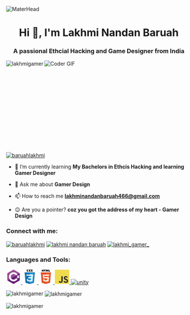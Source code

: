 ![MaterHead](https://1.bp.blogspot.com/-7A4WynwLsMw/XbBpCXG8fHI/AAAAAAAAMt4/uOa1bpLskYgrwGbllhSu2SDj_Mig8SXJQCLcBGAsYHQ/s1600/2000_600px.gif)

<h1 align="center">Hi 👋, I'm Lakhmi Nandan Baruah</h1>
<h3 align="center">A passional Ethcial Hacking and Game Designer from India</h3>
<img align="right" alt="Coder GIF" height=250 width=400 src="https://miro.medium.com/max/400/0*7Q3yvSIv_t0ioJ-Z.gif" />


<p align="left"> <img src="https://komarev.com/ghpvc/?username=lakhmigamer&label=Profile%20views&color=0e75b6&style=flat" alt="lakhmigamer" /> </p>
<p align="left"> <a href="https://twitter.com/baruahlakhmi" target="blank"><img src="https://img.shields.io/twitter/follow/baruahlakhmi?logo=twitter&style=for-the-badge" alt="baruahlakhmi" /></a> </p>

- 🌱 I’m currently learning **My Bachelors in Ethcis Hacking and learning Gamer Designer**

- 💬 Ask me about **Gamer Design**

- 📫 How to reach me **lakhminandanbaruah466@gmail.com**

- 😉 Are you a pointer? **coz you got the address of my heart - Gamer Design**
 

<h3 align="left">Connect with me:</h3>
<p align="left">
<a href="https://twitter.com/baruahlakhmi" target="blank"><img align="center" src="https://raw.githubusercontent.com/rahuldkjain/github-profile-readme-generator/master/src/images/icons/Social/twitter.svg" alt="baruahlakhmi" height="30" width="40" /></a>
<a href="https://linkedin.com/in/lakhmi nandan baruah" target="blank"><img align="center" src="https://raw.githubusercontent.com/rahuldkjain/github-profile-readme-generator/master/src/images/icons/Social/linked-in-alt.svg" alt="lakhmi nandan baruah" height="30" width="40" /></a>
<a href="https://instagram.com/lakhmi_gamer_" target="blank"><img align="center" src="https://raw.githubusercontent.com/rahuldkjain/github-profile-readme-generator/master/src/images/icons/Social/instagram.svg" alt="lakhmi_gamer_" height="30" width="40" /></a>
</p>

<h3 align="left">Languages and Tools:</h3>
<p align="left"> <a href="https://www.w3schools.com/cs/" target="_blank" rel="noreferrer"> <img src="https://raw.githubusercontent.com/devicons/devicon/master/icons/csharp/csharp-original.svg" alt="csharp" width="40" height="40"/> </a> <a href="https://www.w3schools.com/css/" target="_blank" rel="noreferrer"> <img src="https://raw.githubusercontent.com/devicons/devicon/master/icons/css3/css3-original-wordmark.svg" alt="css3" width="40" height="40"/> </a> <a href="https://www.w3.org/html/" target="_blank" rel="noreferrer"> <img src="https://raw.githubusercontent.com/devicons/devicon/master/icons/html5/html5-original-wordmark.svg" alt="html5" width="40" height="40"/> </a> <a href="https://developer.mozilla.org/en-US/docs/Web/JavaScript" target="_blank" rel="noreferrer"> <img src="https://raw.githubusercontent.com/devicons/devicon/master/icons/javascript/javascript-original.svg" alt="javascript" width="40" height="40"/> </a> <a href="https://unity.com/" target="_blank" rel="noreferrer"> <img src="https://www.vectorlogo.zone/logos/unity3d/unity3d-icon.svg" alt="unity" width="40" height="40"/> </a> </p>

<p><img align="left" src="https://github-readme-stats.vercel.app/api/top-langs?username=lakhmigamer&show_icons=true&locale=en&layout=compact" alt="lakhmigamer" /></p>

<p>&nbsp;<img align="center" src="https://github-readme-stats.vercel.app/api?username=lakhmigamer&show_icons=true&locale=en" alt="lakhmigamer" /></p>

<p><img align="center" src="https://github-readme-streak-stats.herokuapp.com/?user=lakhmigamer&" alt="lakhmigamer" /></p>




